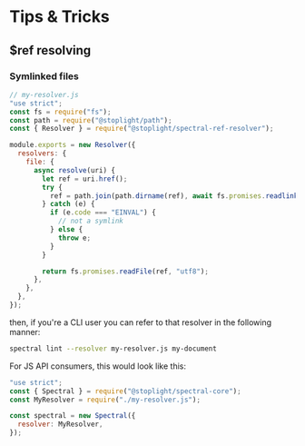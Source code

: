# Tips & Tricks

## $ref resolving

### Symlinked files

```js
// my-resolver.js
"use strict";
const fs = require("fs");
const path = require("@stoplight/path");
const { Resolver } = require("@stoplight/spectral-ref-resolver");

module.exports = new Resolver({
  resolvers: {
    file: {
      async resolve(uri) {
        let ref = uri.href();
        try {
          ref = path.join(path.dirname(ref), await fs.promises.readlink(ref, "utf8"));
        } catch (e) {
          if (e.code === "EINVAL") {
            // not a symlink
          } else {
            throw e;
          }
        }

        return fs.promises.readFile(ref, "utf8");
      },
    },
  },
});
```

then, if you're a CLI user you can refer to that resolver in the following manner:

```bash
spectral lint --resolver my-resolver.js my-document
```

For JS API consumers, this would look like this:

```js
"use strict";
const { Spectral } = require("@stoplight/spectral-core");
const MyResolver = require("./my-resolver.js");

const spectral = new Spectral({
  resolver: MyResolver,
});
```
